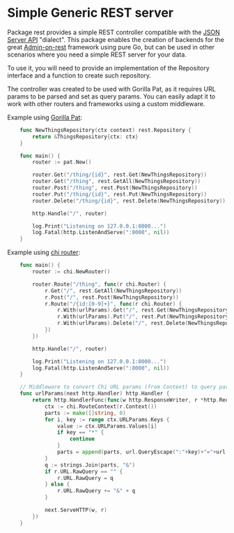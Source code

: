 # Simple Generic REST server

Package rest provides a simple REST controller compatible with the [JSON Server API](https://github.com/typicode/json-server) 
"dialect". This package enables the creation of backends for the great [Admin-on-rest](https://marmelab.com/admin-on-rest/) 
framework using pure Go, but can be used in other scenarios where you need a simple REST server for your data.

To use it, you will need to provide an implementation of the Repository interface and a function to create
such repository.

The controller was created to be used with Gorilla Pat, as it requires URL params to be parsed and set
as query params. You can easily adapt it to work with other routers and frameworks using a custom middleware.

Example using [Gorilla Pat](https://github.com/gorilla/pat):

```go
	func NewThingsRepository(ctx context) rest.Repository {
		return &ThingsRepository{ctx: ctx}
	}

	func main() {
		router := pat.New()

		router.Get("/thing/{id}", rest.Get(NewThingsRepository))
		router.Get("/thing", rest.GetAll(NewThingsRepository))
		router.Post("/thing", rest.Post(NewThingsRepository))
		router.Put("/thing/{id}", rest.Put(NewThingsRepository))
		router.Delete("/thing/{id}", rest.Delete(NewThingsRepository))

		http.Handle("/", router)

		log.Print("Listening on 127.0.0.1:8000...")
		log.Fatal(http.ListenAndServe(":8000", nil))
	}
```

Example using [chi router](https://github.com/go-chi/chi):

```go
	func main() {
		router := chi.NewRouter()

		router.Route("/thing", func(r chi.Router) {
			r.Get("/", rest.GetAll(NewThingsRepository))
			r.Post("/", rest.Post(NewThingsRepository))
			r.Route("/{id:[0-9]+}", func(r chi.Router) {
				r.With(urlParams).Get("/", rest.Get(NewThingsRepository))
				r.With(urlParams).Put("/", rest.Put(NewThingsRepository))
				r.With(urlParams).Delete("/", rest.Delete(NewThingsRepository))
			})
		})

		http.Handle("/", router)

		log.Print("Listening on 127.0.0.1:8000...")
		log.Fatal(http.ListenAndServe(":8000", nil))
	}

	// Middleware to convert Chi URL params (from Context) to query params, as expected by our REST package
	func urlParams(next http.Handler) http.Handler {
		return http.HandlerFunc(func(w http.ResponseWriter, r *http.Request) {
			ctx := chi.RouteContext(r.Context())
			parts := make([]string, 0)
			for i, key := range ctx.URLParams.Keys {
				value := ctx.URLParams.Values[i]
				if key == "*" {
					continue
				}
				parts = append(parts, url.QueryEscape(":"+key)+"="+url.QueryEscape(value))
			}
			q := strings.Join(parts, "&")
			if r.URL.RawQuery == "" {
				r.URL.RawQuery = q
			} else {
				r.URL.RawQuery += "&" + q
			}

			next.ServeHTTP(w, r)
		})
	}
```
